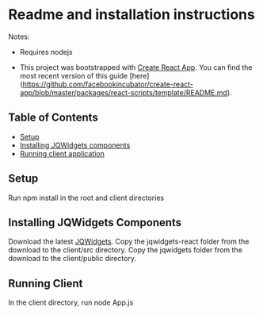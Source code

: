 # Readme and installation instructions

Notes:

- Requires nodejs

- This project was bootstrapped with [Create React App](https://github.com/facebookincubator/create-react-app). You can find the most recent version of this guide [here] (https://github.com/facebookincubator/create-react-app/blob/master/packages/react-scripts/template/README.md).

## Table of Contents

- [Setup](#setup)
- [Installing JQWidgets components](#installing-jqwidgets-components)
- [Running client application](#running-client)

## Setup

Run npm install in the root and client directories

## Installing JQWidgets Components

Download the latest [JQWidgets](https://www.jqwidgets.com).
Copy the jqwidgets-react folder from the download to the client/src directory.
Copy the jqwidgets folder from the download to the client/public directory.

## Running Client

In the client directory, run node App.js